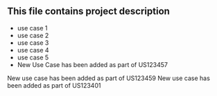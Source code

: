 ## This file contains project description
* use case 1
* use case 2
* use case 3
* use case 4
* use case 5
* New Use Case has been added as part of US123457

New use case has been added as part of US123459
New use case has been added as part of US123401
